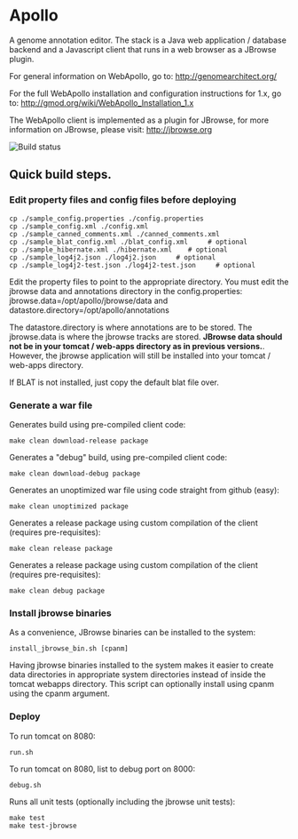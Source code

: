 Apollo
======

A genome annotation editor.  The stack is a Java web application / database backend and a Javascript client that runs in a web browser as a JBrowse plugin.  

For general information on WebApollo, go to: 
http://genomearchitect.org/

For the full WebApollo installation and configuration instructions for 1.x, go to:
http://gmod.org/wiki/WebApollo_Installation_1.x

The WebApollo client is implemented as a plugin for JBrowse, for more information on JBrowse, please visit:
http://jbrowse.org

![Build status](https://travis-ci.org/GMOD/Apollo.svg?branch=master)



## Quick build steps.


### Edit property files and config files before deploying

    cp ./sample_config.properties ./config.properties 
    cp ./sample_config.xml ./config.xml 
    cp ./sample_canned_comments.xml ./canned_comments.xml 
    cp ./sample_blat_config.xml ./blat_config.xml     # optional
    cp ./sample_hibernate.xml ./hibernate.xml    # optional
    cp ./sample_log4j2.json ./log4j2.json     # optional
    cp ./sample_log4j2-test.json ./log4j2-test.json     # optional

 
Edit the property files to point to the appropriate directory. You must edit the jbrowse data and annotations directory in the config.properties: jbrowse.data=/opt/apollo/jbrowse/data and  datastore.directory=/opt/apollo/annotations

The datastore.directory is where annotations are to be stored.  The jbrowse.data is where the jbrowse tracks are stored.   **JBrowse data should not be in your tomcat / web-apps directory as in previous versions.**. However, the jbrowse application will still be installed into your tomcat / web-apps directory.

If BLAT is not installed, just copy the default blat file over.
 

### Generate a war file

Generates build using pre-compiled client code:

    make clean download-release package

Generates a "debug" build, using pre-compiled client code:

    make clean download-debug package 

Generates an unoptimized war file using code straight from github (easy):

    make clean unoptimized package

Generates a release package using custom compilation of the client (requires pre-requisites):

    make clean release package

Generates a release package using custom compilation of the client (requires pre-requisites):

    make clean debug package

### Install jbrowse binaries

As a convenience, JBrowse binaries can be installed to the system:

    install_jbrowse_bin.sh [cpanm]

Having jbrowse binaries installed to the system makes it easier to create data directories in appropriate system directories instead of inside the tomcat webapps directory. This script can optionally install using cpanm using the cpanm argument.

### Deploy

To run tomcat on 8080:

    run.sh
To run tomcat on 8080, list to debug port on 8000:

    debug.sh

Runs all unit tests (optionally including the jbrowse unit tests):

    make test
    make test-jbrowse


